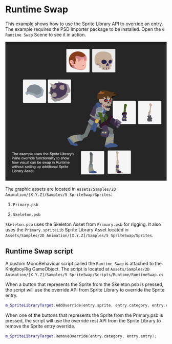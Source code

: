 # Runtime Swap

This example shows how to use the Sprite Library API to override an entry. The example requires the PSD Importer package to be installed. Open the `6 Runtime Swap` Scene to see it in action.

![](images/2D-animation-samples-runtimeswap.png)

The graphic assets are located in `Assets/Samples/2D Animation/[X.Y.Z]/Samples/5 SpriteSwap/Sprites`:

1. `Primary.psb`

2. `Skeleton.psb`

`Skeleton.psb` uses the Skeleton Asset from `Primary.psb` for rigging. It also uses the `Primary.spriteLib` Sprite Library Asset located in `Assets/Samples/2D Animation/[X.Y.Z]/Samples/5 SpriteSwap/Sprites`.

## Runtime Swap script

A custom MonoBehaviour script called the `Runtime Swap` is attached to the KnigtboyRig GameObject. The script is located at `Assets/Samples/2D Animation/[X.Y.Z]/Samples/5 SpriteSwap/Scripts/Runtime/RuntimeSwap.cs`

When a button that represents the Sprite from the Skeleton.psb is pressed, the script will use the override API from Sprite Library to override the Sprite entry.

```c++
m_SpriteLibraryTarget.AddOverride(entry.sprite, entry.category, entry.entry);
```

When one of the buttons that represents the Sprite from the Primary.psb is pressed, the script will use the override rest API from the Sprite Library to remove the Sprite entry override.

```c++
m_SpriteLibraryTarget.RemoveOverride(entry.category, entry.entry);
```
